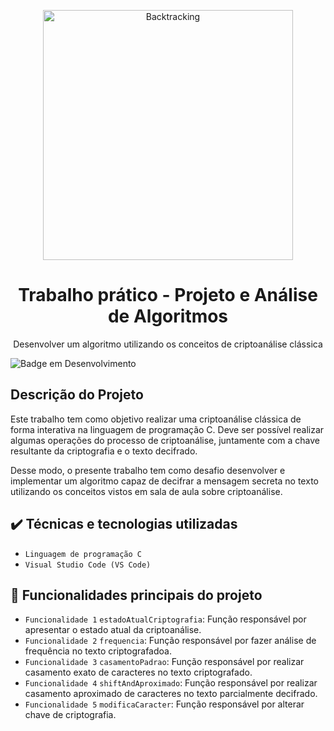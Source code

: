 <p align="center">
  <img width="400" height="400" alt="Backtracking" src="https://user-images.githubusercontent.com/81054281/161360142-48b0d3ac-4f8d-492b-9784-c807cded6dac.png">
</p>



<h1 align="center">Trabalho prático - Projeto e Análise de Algoritmos</h1>

<p align="center">Desenvolver um algoritmo utilizando os conceitos de criptoanálise clássica </p>

![Badge em Desenvolvimento](http://img.shields.io/static/v1?label=STATUS&message=FINALIZADOO&color=GREEN&style=for-the-badge)


## Descrição do Projeto

Este trabalho tem como objetivo realizar uma criptoanálise clássica de forma interativa na linguagem de programação C. Deve ser possível realizar algumas operações do processo de criptoanálise, juntamente com a chave resultante da criptografia e o texto decifrado.

Desse modo, o presente trabalho tem como desafio desenvolver e implementar um algoritmo capaz de decifrar a mensagem secreta no texto utilizando os conceitos vistos em sala de aula sobre criptoanálise.

## ✔️ Técnicas e tecnologias utilizadas

- ``Linguagem de programação C``
- ``Visual Studio Code (VS Code)``

## 🔨 Funcionalidades principais do projeto

- `Funcionalidade 1` `estadoAtualCriptografia`: Função responsável por apresentar o estado atual da criptoanálise. 
- `Funcionalidade 2` `frequencia`: Função responsável por fazer análise de frequência no texto criptografadoa.
- `Funcionalidade 3` `casamentoPadrao`: Função responsável por realizar casamento exato de caracteres no texto criptografado.
- `Funcionalidade 4` `shiftAndAproximado`: Função responsável por realizar casamento aproximado de caracteres no texto parcialmente decifrado.
- `Funcionalidade 5` `modificaCaracter`: Função responsável por alterar chave de criptografia.
